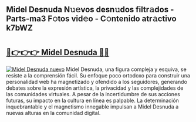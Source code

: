 ## Midel Desnuda N𝚞𝚎vos desn𝚞dos filtr𝚊dos - Parts-ma3 F𝚘tos vid𝚎o - C𝚘ntenido atr𝚊ctivo k7bWZ

# <h2><a href="http://mb3vzxb.tromn.icu/?c=Midel+Desnuda">🔗👉👉👉 Midel Desnuda 🔗🔗</a></h2>

[![Midel Desnuda nuevo](https://i.imgur.com/pEAQMta.gif)](http://mb3vzxb.tromn.icu/?c=Midel+Desnuda)
Midel Desnuda, una figura compleja y esquiva, se resiste a la comprensión fácil. Su enfoque poco ortodoxo para construir una personalidad web ha magnetizado y ofendido a los seguidores, generando debates sobre la expresión artística, la privacidad y las complejidades de las comunidades virtuales. A pesar de la incertidumbre de sus acciones futuras, su impacto en la cultura en línea es palpable. La determinación inquebrantable y el magnetismo innegable impulsan a Midel Desnuda a nuevas alturas en la comunidad digital.
